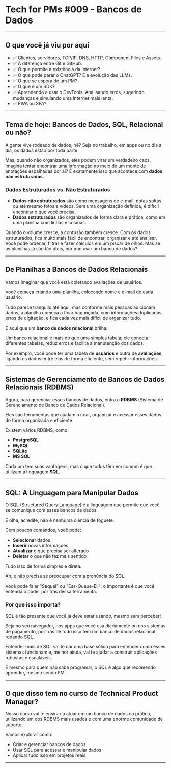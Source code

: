 # Tech for PMs #009 - Bancos de Dados

---

## O que você já viu por aqui
- ✅ Clientes, servidores, TCP/IP, DNS, HTTP, Component Files e Assets.
- ✅ A diferença entre Git e GitHub.
- ✅ O que permite a existência da internet?
- ✅ O que pode parar o ChatGPT? E a evolução das LLMs.
- ✅ O que se espera de um PM?
- ✅ O que é um SDK?
- ✅ Aprendendo a usar o DevTools. Analisando erros, sugerindo mudanças e simulando uma internet mais lenta.
- ✅ PWA ou SPA?

---

## Tema de hoje: Bancos de Dados, SQL, Relacional ou não?

A gente vive rodeado de dados, né? Seja no trabalho, em apps ou no dia a dia, os dados estão por toda parte.

Mas, quando não organizados, eles podem virar um verdadeiro caos. Imagina tentar encontrar uma informação no meio de um monte de anotações espalhadas por aí? É exatamente isso que acontece com **dados não estruturados**.

### Dados Estruturados vs. Não Estruturados
- **Dados não estruturados** são como mensagens de e-mail, notas soltas ou até mesmo fotos e vídeos. Sem uma organização definida, é difícil encontrar o que você precisa.
- **Dados estruturados** são organizados de forma clara e prática, como em uma planilha com linhas e colunas.

Quando o volume cresce, a confusão também cresce. Com os dados estruturados, fica muito mais fácil de encontrar, organizar e até analisar. Você pode ordenar, filtrar e fazer cálculos em um piscar de olhos. Mas se as planilhas já são tão úteis, por que usar um banco de dados?

---

## De Planilhas a Bancos de Dados Relacionais
Vamos imaginar que você está coletando avaliações de usuários.

Você começa criando uma planilha, colocando nome e e-mail de cada usuário.

Tudo parece tranquilo até aqui, mas conforme mais pessoas adicionam dados, a planilha começa a ficar bagunçada, com informações duplicadas, erros de digitação, e fica cada vez mais difícil de organizar tudo.

É aqui que um **banco de dados relacional** brilha.

Um banco relacional é mais do que uma simples tabela; ele conecta diferentes tabelas, reduz erros e facilita a manutenção dos dados.

Por exemplo, você pode ter uma tabela de **usuários** e outra de **avaliações**, ligando os dados entre elas de forma eficiente, sem repetir informações.

---

## Sistemas de Gerenciamento de Bancos de Dados Relacionais (RDBMS)
Agora, para gerenciar esses bancos de dados, entra o **RDBMS** (Sistema de Gerenciamento de Banco de Dados Relacional).

Eles são ferramentas que ajudam a criar, organizar e acessar esses dados de forma organizada e eficiente.

Existem vários RDBMS, como:
- **PostgreSQL**
- **MySQL**
- **SQLite**
- **MS SQL**

Cada um tem suas vantagens, mas o que todos têm em comum é que utilizam a linguagem **SQL**.

---

## SQL: A Linguagem para Manipular Dados
O SQL (Structured Query Language) é a linguagem que permite que você se comunique com esses bancos de dados.

E olha, acredite, não é nenhuma ciência de foguete.

Com poucos comandos, você pode:
- **Selecionar** dados
- **Inserir** novas informações
- **Atualizar** o que precisa ser alterado
- **Deletar** o que não faz mais sentido

Tudo isso de forma simples e direta.

Ah, e não precisa se preocupar com a pronúncia do SQL.

Você pode falar "Sequel" ou "Ess-Queue-Ell"; o importante é que você entenda o poder por trás dessa ferramenta.

### Por que isso importa?
SQL é tão presente que você já deve estar usando, mesmo sem perceber!

Seja no seu navegador, nos apps que você usa diariamente ou nos sistemas de pagamento, por trás de tudo isso tem um banco de dados relacional rodando SQL.

Entender mais de SQL vai te dar uma base sólida para entender como esses sistemas funcionam e, melhor ainda, vai te ajudar a construir aplicações robustas e escaláveis.

E mesmo para quem não sabe programar, o SQL é algo que recomendo aprender, mesmo sendo PM.

---

## O que disso tem no curso de Technical Product Manager?
Nosso curso vai te ensinar a atuar em um banco de dados na prática, utilizando um dos RDBMS mais usados e com uma enorme comunidade de suporte.

Vamos explorar como:
- Criar e gerenciar bancos de dados
- Usar SQL para acessar e manipular dados
- Aplicar tudo isso em projetos reais

---
